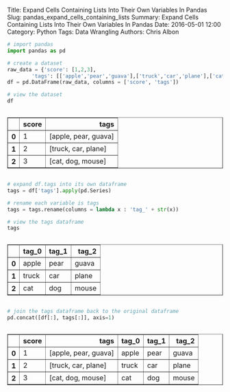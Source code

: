 Title: Expand Cells Containing Lists Into Their Own Variables In Pandas
Slug: pandas_expand_cells_containing_lists
Summary: Expand Cells Containing Lists Into Their Own Variables In Pandas
Date: 2016-05-01 12:00
Category: Python
Tags: Data Wrangling
Authors: Chris Albon




```python
# import pandas
import pandas as pd
```


```python
# create a dataset
raw_data = {'score': [1,2,3], 
        'tags': [['apple','pear','guava'],['truck','car','plane'],['cat','dog','mouse']]}
df = pd.DataFrame(raw_data, columns = ['score', 'tags'])

# view the dataset
df
```




<div style="max-height:1000px;max-width:1500px;overflow:auto;">
<table border="1" class="dataframe">
  <thead>
    <tr style="text-align: right;">
      <th></th>
      <th>score</th>
      <th>tags</th>
    </tr>
  </thead>
  <tbody>
    <tr>
      <th>0</th>
      <td> 1</td>
      <td> [apple, pear, guava]</td>
    </tr>
    <tr>
      <th>1</th>
      <td> 2</td>
      <td>  [truck, car, plane]</td>
    </tr>
    <tr>
      <th>2</th>
      <td> 3</td>
      <td>    [cat, dog, mouse]</td>
    </tr>
  </tbody>
</table>
</div>




```python
# expand df.tags into its own dataframe
tags = df['tags'].apply(pd.Series)

# rename each variable is tags
tags = tags.rename(columns = lambda x : 'tag_' + str(x))

# view the tags dataframe
tags
```




<div style="max-height:1000px;max-width:1500px;overflow:auto;">
<table border="1" class="dataframe">
  <thead>
    <tr style="text-align: right;">
      <th></th>
      <th>tag_0</th>
      <th>tag_1</th>
      <th>tag_2</th>
    </tr>
  </thead>
  <tbody>
    <tr>
      <th>0</th>
      <td> apple</td>
      <td> pear</td>
      <td> guava</td>
    </tr>
    <tr>
      <th>1</th>
      <td> truck</td>
      <td>  car</td>
      <td> plane</td>
    </tr>
    <tr>
      <th>2</th>
      <td>   cat</td>
      <td>  dog</td>
      <td> mouse</td>
    </tr>
  </tbody>
</table>
</div>




```python
# join the tags dataframe back to the original dataframe
pd.concat([df[:], tags[:]], axis=1)
```




<div style="max-height:1000px;max-width:1500px;overflow:auto;">
<table border="1" class="dataframe">
  <thead>
    <tr style="text-align: right;">
      <th></th>
      <th>score</th>
      <th>tags</th>
      <th>tag_0</th>
      <th>tag_1</th>
      <th>tag_2</th>
    </tr>
  </thead>
  <tbody>
    <tr>
      <th>0</th>
      <td> 1</td>
      <td> [apple, pear, guava]</td>
      <td> apple</td>
      <td> pear</td>
      <td> guava</td>
    </tr>
    <tr>
      <th>1</th>
      <td> 2</td>
      <td>  [truck, car, plane]</td>
      <td> truck</td>
      <td>  car</td>
      <td> plane</td>
    </tr>
    <tr>
      <th>2</th>
      <td> 3</td>
      <td>    [cat, dog, mouse]</td>
      <td>   cat</td>
      <td>  dog</td>
      <td> mouse</td>
    </tr>
  </tbody>
</table>
</div>


